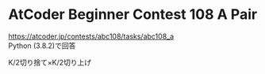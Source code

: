 # AtCoder Beginner Contest 108 A Pair  
https://atcoder.jp/contests/abc108/tasks/abc108_a  
Python (3.8.2)で回答  

K/2切り捨て×K/2切り上げ
